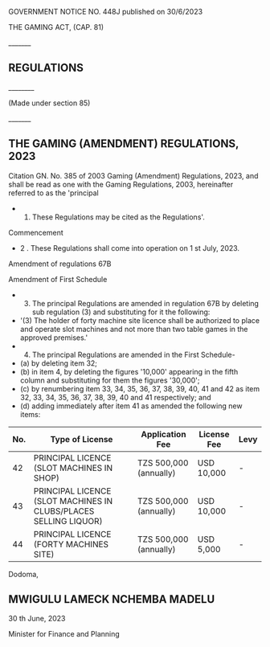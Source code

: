 GOVERNMENT NOTICE NO. 448J published on 30/6/2023

THE GAMING ACT, (CAP. 81)

\_\_\_\_\_\_\_

## REGULATIONS

\_\_\_\_\_\_\_\_

(Made under section 85)

\_\_\_\_\_\_\_

## THE GAMING (AMENDMENT) REGULATIONS, 2023

Citation GN. No. 385 of 2003 Gaming (Amendment) Regulations, 2023, and shall be read as one with the Gaming Regulations, 2003, hereinafter referred to as the 'principal

- 1. These Regulations may be cited as the Regulations'.

Commencement

- 2 .  These Regulations shall come into operation on 1 st July, 2023.

Amendment of regulations 67B

Amendment of First Schedule

- 3. The  principal  Regulations  are  amended  in  regulation 67B  by  deleting  sub  regulation  (3)  and  substituting  for  it  the following:
- '(3)    The  holder  of  forty  machine  site licence shall be authorized to place and operate slot machines and not more than two table games in the approved premises.'
- 4. The  principal  Regulations  are  amended  in  the  First Schedule-
- (a) by deleting item 32;
- (b) in  item  4,  by  deleting  the  figures  '10,000'  appearing  in  the fifth column and substituting for them the figures '30,000';
- (c) by renumbering item 33, 34, 35, 36, 37, 38, 39, 40, 41 and 42 as item 32, 33, 34, 35, 36, 37, 38, 39, 40 and 41 respectively; and
- (d) adding  immediately  after  item  41  as  amended  the  following new items:

|   No. | Type of License                                                  | Application Fee        | License Fee   | Levy   |
|-------|------------------------------------------------------------------|------------------------|---------------|--------|
|    42 | PRINCIPAL LICENCE (SLOT MACHINES IN SHOP)                        | TZS 500,000 (annually) | USD 10,000    | -      |
|    43 | PRINCIPAL LICENCE (SLOT MACHINES IN CLUBS/PLACES SELLING LIQUOR) | TZS 500,000 (annually) | USD 10,000    | -      |
|    44 | PRINCIPAL LICENCE (FORTY MACHINES SITE)                          | TZS 500,000 (annually) | USD 5,000     | -      |

Dodoma,

## MWIGULU LAMECK NCHEMBA MADELU

30 th June, 2023

Minister for Finance and Planning